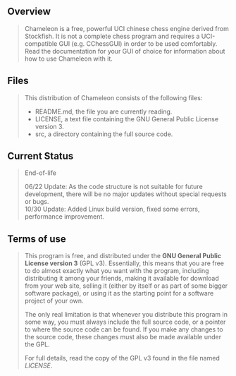 ## Overview

> Chameleon is a free, powerful UCI chinese chess engine derived from Stockfish. It is not a complete chess program and requires a UCI-compatible GUI (e.g. CChessGUI) in order to be used comfortably. Read the documentation for your GUI of choice for information about how to use Chameleon with it.

## Files

> This distribution of Chameleon consists of the following files:
> 
>   * README.md, the file you are currently reading.<br>
>   * LICENSE, a text file containing the GNU General Public License version 3.<br>
>   * src, a directory containing the full source code.<br>

## Current Status

> End-of-life
> 
> 06/22 Update: As the code structure is not suitable for future development, there will be no major updates without special requests or bugs.<br>
> 10/30 Update: Added Linux build version, fixed some errors, performance improvement.

## Terms of use

> This program is free, and distributed under the **GNU General Public License version 3**
(GPL v3). Essentially, this means that you are free to do almost exactly
what you want with the program, including distributing it among your
friends, making it available for download from your web site, selling
it (either by itself or as part of some bigger software package), or
using it as the starting point for a software project of your own.
>
> The only real limitation is that whenever you distribute this program in
some way, you must always include the full source code, or a pointer
to where the source code can be found. If you make any changes to the
source code, these changes must also be made available under the GPL.
>
> For full details, read the copy of the GPL v3 found in the file named
*LICENSE*.
